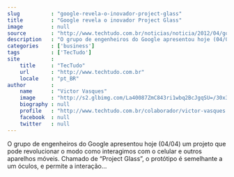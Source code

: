 ```yaml
---
slug          : "google-revela-o-inovador-project-glass"
title         : "Google revela o inovador Project Glass"
image         : null
source        : "http://www.techtudo.com.br/noticias/noticia/2012/04/google-revela-o-inovador-project-glass.html"
description   : "O grupo de engenheiros do Google apresentou hoje (04/04) um projeto que pode revolucionar o modo como interagimos com o celular e outros aparelhos móveis. Chamado de “Project Glass”, o protótipo é semelhante a um óculos, e permite a interação..."
categories    : ['business']
tags          : ['TecTudo']
site          :
    title     : "TecTudo"
    url       : "http://www.techtudo.com.br"
    locale    : "pt_BR"
author        :
    name      : "Victor Vasques"
    image     : "http://s2.glbimg.com/La40087ZmC843ri1wbq2BcJgqSU=/30x30/s2.glbimg.com/S74ANPc_Mf5gyavEwblz81u9tT8=/140x140/s.glbimg.com/po/tt2/f/original/2013/11/12/victor_vasques.jpg"
    biography : null
    profile   : "http://www.techtudo.com.br/colaborador/victor-vasques.html"
    facebook  : null
    twitter   : null
---
```


O grupo de engenheiros do Google apresentou hoje (04/04) um projeto que pode revolucionar o modo como interagimos com o celular e outros aparelhos móveis. Chamado de “Project Glass”, o protótipo é semelhante a um óculos, e permite a interação...
